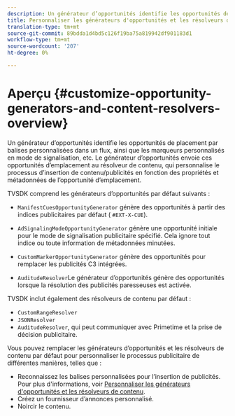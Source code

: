 ```yaml
---
description: Un générateur d’opportunités identifie les opportunités de placement par balises personnalisées dans un flux, ainsi que les marqueurs personnalisés en mode de signalisation, etc. Le générateur d’opportunités envoie ces opportunités d’emplacement au résolveur de contenu, qui personnalise le processus d’insertion de contenu/publicités en fonction des propriétés et métadonnées de l’opportunité d’emplacement.
title: Personnaliser les générateurs d'opportunités et les résolveurs de contenu
translation-type: tm+mt
source-git-commit: 89bdda1d4bd5c126f19ba75a819942df901183d1
workflow-type: tm+mt
source-wordcount: '207'
ht-degree: 0%

---
```



# Aperçu {#customize-opportunity-generators-and-content-resolvers-overview}

Un générateur d’opportunités identifie les opportunités de placement par balises personnalisées dans un flux, ainsi que les marqueurs personnalisés en mode de signalisation, etc. Le générateur d’opportunités envoie ces opportunités d’emplacement au résolveur de contenu, qui personnalise le processus d’insertion de contenu/publicités en fonction des propriétés et métadonnées de l’opportunité d’emplacement.

TVSDK comprend les générateurs d’opportunités par défaut suivants :

* `ManifestCuesOpportunityGenerator` génère des opportunités à partir des indices publicitaires par défaut (  `#EXT-X-CUE`).

* `AdSignalingModeOpportunityGenerator` génère une opportunité initiale pour le mode de signalisation publicitaire spécifié. Cela ignore tout indice ou toute information de métadonnées minutées.
* `CustomMarkerOpportunityGenerator` génère des opportunités pour remplacer les publicités C3 intégrées.
* `AuditudeResolver`Le générateur d’opportunités génère des opportunités lorsque la résolution des publicités paresseuses est activée.

TVSDK inclut également des résolveurs de contenu par défaut :

* `CustomRangeResolver`
* `JSONResolver`
* `AuditudeResolver`, qui peut communiquer avec Primetime et la prise de décision publicitaire.

Vous pouvez remplacer les générateurs d’opportunités et les résolveurs de contenu par défaut pour personnaliser le processus publicitaire de différentes manières, telles que :

* Reconnaissez les balises personnalisées pour l’insertion de publicités. Pour plus d&#39;informations, voir [Personnaliser les générateurs d&#39;opportunités et les résolveurs de contenu](../../../../tvsdk-3x-android-prog/android-3x-advertising/ad-insertion/content-resolver/android-3x-content-resolver.md).
* Créez un fournisseur d’annonces personnalisé.
* Noircir le contenu.